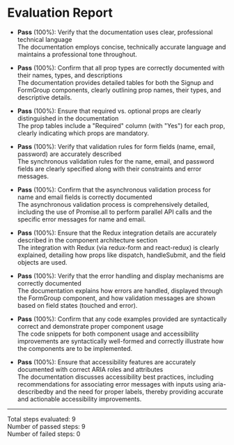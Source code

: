 # Evaluation Report

- **Pass** (100%): Verify that the documentation uses clear, professional technical language  
  The documentation employs concise, technically accurate language and maintains a professional tone throughout.

- **Pass** (100%): Confirm that all prop types are correctly documented with their names, types, and descriptions  
  The documentation provides detailed tables for both the Signup and FormGroup components, clearly outlining prop names, their types, and descriptive details.

- **Pass** (100%): Ensure that required vs. optional props are clearly distinguished in the documentation  
  The prop tables include a "Required" column (with "Yes") for each prop, clearly indicating which props are mandatory.

- **Pass** (100%): Verify that validation rules for form fields (name, email, password) are accurately described  
  The synchronous validation rules for the name, email, and password fields are clearly specified along with their constraints and error messages.

- **Pass** (100%): Confirm that the asynchronous validation process for name and email fields is correctly documented  
  The asynchronous validation process is comprehensively detailed, including the use of Promise.all to perform parallel API calls and the specific error messages for name and email.

- **Pass** (100%): Ensure that the Redux integration details are accurately described in the component architecture section  
  The integration with Redux (via redux-form and react-redux) is clearly explained, detailing how props like dispatch, handleSubmit, and the field objects are used.

- **Pass** (100%): Verify that the error handling and display mechanisms are correctly documented  
  The documentation explains how errors are handled, displayed through the FormGroup component, and how validation messages are shown based on field states (touched and error).

- **Pass** (100%): Confirm that any code examples provided are syntactically correct and demonstrate proper component usage  
  The code snippets for both component usage and accessibility improvements are syntactically well-formed and correctly illustrate how the components are to be implemented.

- **Pass** (100%): Ensure that accessibility features are accurately documented with correct ARIA roles and attributes  
  The documentation discusses accessibility best practices, including recommendations for associating error messages with inputs using aria-describedby and the need for proper labels, thereby providing accurate and actionable accessibility improvements.

---

Total steps evaluated: 9  
Number of passed steps: 9  
Number of failed steps: 0